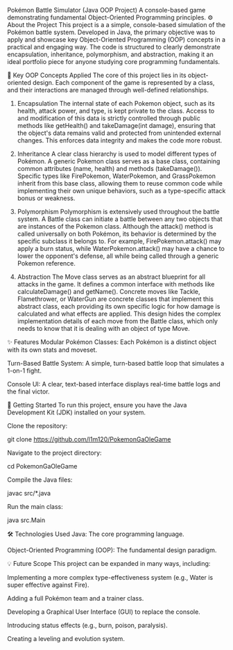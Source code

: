 Pokémon Battle Simulator (Java OOP Project)
A console-based game demonstrating fundamental Object-Oriented Programming principles.
⚙️ About the Project
This project is a a simple, console-based simulation of the Pokémon battle system. Developed in Java, the primary objective was to apply and showcase key Object-Oriented Programming (OOP) concepts in a practical and engaging way. The code is structured to clearly demonstrate encapsulation, inheritance, polymorphism, and abstraction, making it an ideal portfolio piece for anyone studying core programming fundamentals.

🔑 Key OOP Concepts Applied
The core of this project lies in its object-oriented design. Each component of the game is represented by a class, and their interactions are managed through well-defined relationships.

1. Encapsulation
The internal state of each Pokemon object, such as its health, attack power, and type, is kept private to the class. Access to and modification of this data is strictly controlled through public methods like getHealth() and takeDamage(int damage), ensuring that the object's data remains valid and protected from unintended external changes. This enforces data integrity and makes the code more robust.

2. Inheritance
A clear class hierarchy is used to model different types of Pokémon. A generic Pokemon class serves as a base class, containing common attributes (name, health) and methods (takeDamage()). Specific types like FirePokemon, WaterPokemon, and GrassPokemon inherit from this base class, allowing them to reuse common code while implementing their own unique behaviors, such as a type-specific attack bonus or weakness.

3. Polymorphism
Polymorphism is extensively used throughout the battle system. A Battle class can initiate a battle between any two objects that are instances of the Pokemon class. Although the attack() method is called universally on both Pokémon, its behavior is determined by the specific subclass it belongs to. For example, FirePokemon.attack() may apply a burn status, while WaterPokemon.attack() may have a chance to lower the opponent's defense, all while being called through a generic Pokemon reference.

4. Abstraction
The Move class serves as an abstract blueprint for all attacks in the game. It defines a common interface with methods like calculateDamage() and getName(). Concrete moves like Tackle, Flamethrower, or WaterGun are concrete classes that implement this abstract class, each providing its own specific logic for how damage is calculated and what effects are applied. This design hides the complex implementation details of each move from the Battle class, which only needs to know that it is dealing with an object of type Move.

✨ Features
Modular Pokémon Classes: Each Pokémon is a distinct object with its own stats and moveset.

Turn-Based Battle System: A simple, turn-based battle loop that simulates a 1-on-1 fight.

Console UI: A clear, text-based interface displays real-time battle logs and the final victor.

🚀 Getting Started
To run this project, ensure you have the Java Development Kit (JDK) installed on your system.

Clone the repository:

git clone https://github.com/l1m120/PokemonGaOleGame

Navigate to the project directory:

cd PokemonGaOleGame

Compile the Java files:

javac src/*.java

Run the main class:

java src.Main

🛠️ Technologies Used
Java: The core programming language.

Object-Oriented Programming (OOP): The fundamental design paradigm.

💡 Future Scope
This project can be expanded in many ways, including:

Implementing a more complex type-effectiveness system (e.g., Water is super effective against Fire).

Adding a full Pokémon team and a trainer class.

Developing a Graphical User Interface (GUI) to replace the console.

Introducing status effects (e.g., burn, poison, paralysis).

Creating a leveling and evolution system.
